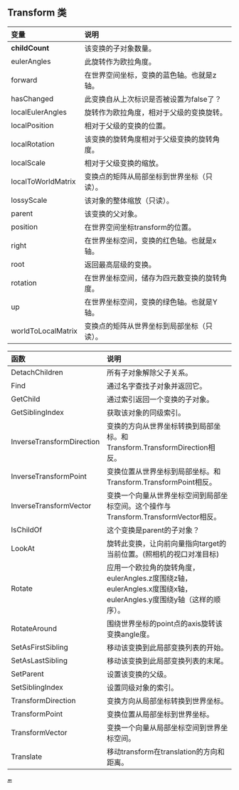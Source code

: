 ## Transform 类

|变量|说明|
|:--|:--|
|**childCount**|该变换的子对象数量。|
|eulerAngles|此旋转作为欧拉角度。|
|forward|在世界空间坐标，变换的蓝色轴。也就是z轴。|
|hasChanged|此变换自从上次标识是否被设置为false了？|
|localEulerAngles|旋转作为欧拉角度，相对于父级的变换旋转。|
|localPosition|相对于父级的变换的位置。|
|localRotation|该变换的旋转角度相对于父级变换的旋转角度。|
|localScale|相对于父级变换的缩放。|
|localToWorldMatrix|变换点的矩阵从局部坐标到世界坐标（只读）。|
|lossyScale|该对象的整体缩放（只读）。|
|parent|该变换的父对象。|
|position|在世界空间坐标transform的位置。|
|right|在世界坐标空间，变换的红色轴。也就是x轴。|
|root|返回最高层级的变换。|
|rotation|在世界坐标空间，储存为四元数变换的旋转角度。|
|up|在世界坐标空间，变换的绿色轴。也就是Y轴。|
|worldToLocalMatrix|变换点的矩阵从世界坐标到局部坐标（只读）。|


|函数|说明|
|:--|:--|
|DetachChildren|所有子对象解除父子关系。|
|Find|通过名字查找子对象并返回它。|
|GetChild|通过索引返回一个变换的子对象。|
|GetSiblingIndex|获取该对象的同级索引。|
|InverseTransformDirection|变换的方向从世界坐标转换到局部坐标。和Transform.TransformDirection相反。|
|InverseTransformPoint|变换位置从世界坐标到局部坐标。和Transform.TransformPoint相反。|
|InverseTransformVector|变换一个向量从世界坐标空间到局部坐标空间。这个操作与Transform.TransformVector相反。|
|IsChildOf|这个变换是parent的子对象？|
|LookAt|旋转此变换，让向前向量指向target的当前位置。(照相机的视口对准目标)|
|Rotate|应用一个欧拉角的旋转角度，eulerAngles.z度围绕z轴，eulerAngles.x度围绕x轴，eulerAngles.y度围绕y轴（这样的顺序）。|
|RotateAround|围绕世界坐标的point点的axis旋转该变换angle度。|
|SetAsFirstSibling|移动该变换到此局部变换列表的开始。|
|SetAsLastSibling|移动该变换到此局部变换列表的末尾。|
|SetParent|设置该变换的父级。|
|SetSiblingIndex|设置同级对象的索引。|
|TransformDirection|变换方向从局部坐标转换到世界坐标。|
|TransformPoint|变换位置从局部坐标到世界坐标。|
|TransformVector|变换一个向量从局部坐标空间到世界坐标空间。|
|Translate|移动transform在translation的方向和距离。|


🔚






